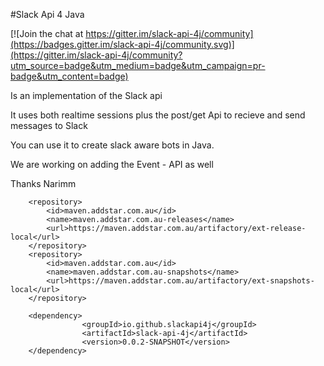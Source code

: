 #Slack Api 4 Java 

[![Join the chat at https://gitter.im/slack-api-4j/community](https://badges.gitter.im/slack-api-4j/community.svg)](https://gitter.im/slack-api-4j/community?utm_source=badge&utm_medium=badge&utm_campaign=pr-badge&utm_content=badge)

Is an implementation of the Slack  api 

It uses both realtime sessions plus the post/get Api to recieve and send messages to Slack 

You can use it to create slack aware bots in Java.

We are working on adding the Event - API as well 

Thanks
Narimm

        <repository>
            <id>maven.addstar.com.au</id>
            <name>maven.addstar.com.au-releases</name>
            <url>https://maven.addstar.com.au/artifactory/ext-release-local</url>
        </repository>
        <repository>
            <id>maven.addstar.com.au</id>
            <name>maven.addstar.com.au-snapshots</name>
            <url>https://maven.addstar.com.au/artifactory/ext-snapshots-local</url>
        </repository>
        
        <dependency>
                    <groupId>io.github.slackapi4j</groupId>
                    <artifactId>slack-api-4j</artifactId>
                    <version>0.0.2-SNAPSHOT</version>
        </dependency>